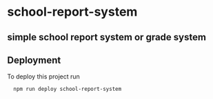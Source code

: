 # school-report-system
## simple school report system or grade system 
## Deployment

To deploy this project run

```bash
  npm run deploy school-report-system
```

